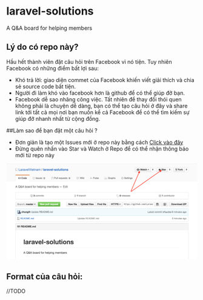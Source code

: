 # laravel-solutions
A Q&amp;A board for helping members 

## Lý do có repo này?
Hầu hết thành viên đặt câu hỏi trên Facebook vì nó tiện. Tuy nhiên Facebook có những điểm bất lợi sau:
* Khó trả lời: giao diện commet của Facebook khiến viết giải thích và chia sẻ source code bất tiện.
* Người đi làm khó vào facebook hơn là github để có thể giúp đỡ bạn.
* Facebook dễ sao nhãng công việc. 
Tất nhiên để thay đổi thói quen không phải là chuyện dễ dàng, bạn có thể tạo câu hỏi ở đây và share link tới tất cả mọi nơi bạn muốn kể cả Facebook để có thể tìm kiếm sự giúp đỡ nhanh nhất từ cộng đồng.

##Làm sao để bạn đặt một câu hỏi ?
* Đơn giản là tạo một Issues mới ở repo này bằng cách [Click vào đây](https://github.com/LaravelVietnam/laravel-solutions/issues/new)
* Đừng quên nhấn vào Star và Watch ở Repo để có thể nhận thông báo mới từ repo này

![](https://raw.githubusercontent.com/LaravelVietnam/laravel-solutions/master/star-and-watch-repo.png)

## Format của câu hỏi:
//TODO
